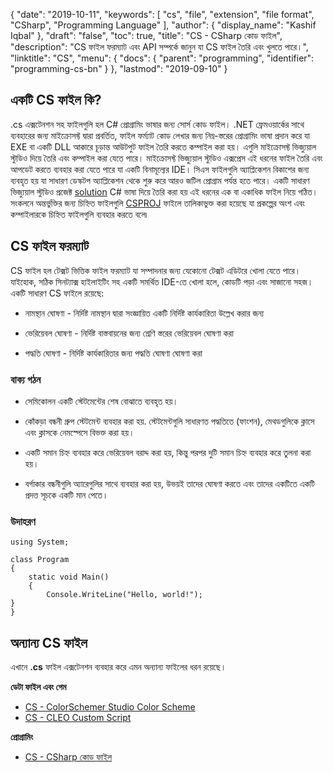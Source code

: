 {
  "date": "2019-10-11",
  "keywords": [
    "cs",
    "file",
    "extension",
    "file format",
    "CSharp",
    "Programming Language"
  ],
  "author": {
    "display_name": "Kashif Iqbal"
  },
  "draft": "false",
  "toc": true,
  "title": "CS - CSharp কোড ফাইল",
  "description": "CS ফাইল ফরম্যাট এবং API সম্পর্কে জানুন যা CS ফাইল তৈরি এবং খুলতে পারে।",
  "linktitle": "CS",
  "menu": {
    "docs": {
      "parent": "programming",
      "identifier": "programming-cs-bn"
    }
  },
  "lastmod": "2019-09-10"
}

## একটি CS ফাইল কি?

.cs এক্সটেনশন সহ ফাইলগুলি হল C# প্রোগ্রামিং ভাষার জন্য সোর্স কোড ফাইল। .NET ফ্রেমওয়ার্কের সাথে ব্যবহারের জন্য মাইক্রোসফ্ট দ্বারা প্রবর্তিত, ফাইল ফর্ম্যাট কোড লেখার জন্য নিম্ন-স্তরের প্রোগ্রামিং ভাষা প্রদান করে যা EXE বা একটি DLL আকারে চূড়ান্ত আউটপুট ফাইল তৈরি করতে কম্পাইল করা হয়। এগুলি মাইক্রোসফ্ট ভিজ্যুয়াল স্টুডিও দিয়ে তৈরি এবং কম্পাইল করা যেতে পারে। মাইক্রোসফ্ট ভিজ্যুয়াল স্টুডিও এক্সপ্রেস এই ধরনের ফাইল তৈরি এবং আপডেট করতে ব্যবহার করা যেতে পারে যা একটি বিনামূল্যের IDE। সিএস ফাইলগুলি অ্যাপ্লিকেশন বিকাশের জন্য ব্যবহৃত হয় যা সাধারণ ডেস্কটপ অ্যাপ্লিকেশন থেকে শুরু করে আরও জটিল প্রোগ্রাম পর্যন্ত হতে পারে। একটি সাধারণ ভিজ্যুয়াল স্টুডিও প্রজেক্ট [solution](/programming/sln/) C# ভাষা দিয়ে তৈরি করা হয় এই ধরনের এক বা একাধিক ফাইল নিয়ে গঠিত। সংকলনে অন্তর্ভুক্তির জন্য চিহ্নিত ফাইলগুলি [CSPROJ](/programming/csproj/) ফাইলে তালিকাভুক্ত করা হয়েছে যা প্রকল্পের অংশ এবং কম্পাইলারকে চিহ্নিত ফাইলগুলি ব্যবহার করতে বলে৷

## CS ফাইল ফরম্যাট ##

CS ফাইল হল টেক্সট ভিত্তিক ফাইল ফরম্যাট যা সম্পাদনার জন্য যেকোনো টেক্সট এডিটরে খোলা যেতে পারে। যাইহোক, সঠিক সিনট্যাক্স হাইলাইটিং সহ একটি সমর্থিত IDE-তে খোলা হলে, কোডটি পড়া এবং সাজানো সহজ। একটি সাধারণ CS ফাইলে রয়েছে:

* নামস্থান ঘোষণা - নির্দিষ্ট নামস্থান দ্বারা সংজ্ঞায়িত একটি নির্দিষ্ট কার্যকারিতা উল্লেখ করার জন্য

* ভেরিয়েবল ঘোষণা - নির্দিষ্ট বাস্তবায়নের জন্য শ্রেণি স্তরের ভেরিয়েবল ঘোষণা করা

* পদ্ধতি ঘোষণা - নির্দিষ্ট কার্যকারিতার জন্য পদ্ধতি ঘোষণা ঘোষণা করা


### বাক্য গঠন ###

* সেমিকোলন একটি স্টেটমেন্টের শেষ বোঝাতে ব্যবহৃত হয়।

* কোঁকড়া বন্ধনী গ্রুপ স্টেটমেন্ট ব্যবহার করা হয়. স্টেটমেন্টগুলি সাধারণত পদ্ধতিতে (ফাংশন), মেথডগুলিকে ক্লাসে এবং ক্লাসকে নেমস্পেসে বিভক্ত করা হয়।

* একটি সমান চিহ্ন ব্যবহার করে ভেরিয়েবল বরাদ্দ করা হয়, কিন্তু পরপর দুটি সমান চিহ্ন ব্যবহার করে তুলনা করা হয়।

* বর্গাকার বন্ধনীগুলি অ্যারেগুলির সাথে ব্যবহার করা হয়, উভয়ই তাদের ঘোষণা করতে এবং তাদের একটিতে একটি প্রদত্ত সূচকে একটি মান পেতে।


### উদাহরণ ###

```
using System;

class Program
{
    static void Main()
    {
        Console.WriteLine("Hello, world!");
}
}
```

## অন্যান্য CS ফাইল

এখানে **.cs** ফাইল এক্সটেনশন ব্যবহার করে এমন অন্যান্য ফাইলের ধরন রয়েছে।

**ডেটা ফাইল এবং গেম**
- [CS - ColorSchemer Studio Color Scheme](/data/cs-colorschemer/)
- [CS - CLEO Custom Script](/game/cs-cleo/)

**প্রোগ্রামিং**
- [CS - CSharp কোড ফাইল](/programming/cs/)

